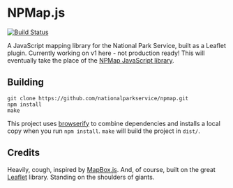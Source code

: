 # NPMap.js

[![Build Status](https://travis-ci.org/nationalparkservice/npmap.js.png)](https://travis-ci.org/nationalparkservice/npmap.js)

A JavaScript mapping library for the National Park Service, built as a Leaflet plugin. Currently working on v1 here - not production ready! This will eventually take the place of the [NPMap JavaScript library](https://github.com/nationalparkservice/npmap).

## Building

    git clone https://github.com/nationalparkservice/npmap.git
    npm install
    make

This project uses [browserify](https://github.com/substack/node-browserify) to combine dependencies and installs a local copy when you run `npm install`. `make` will build the project in `dist/`.

## Credits

Heavily, cough, inspired by [MapBox.js](https://github.com/mapbox/mapbox.js). And, of course, built on the great [Leaflet](https://github.com/Leaflet/Leaflet) library. Standing on the shoulders of giants.
